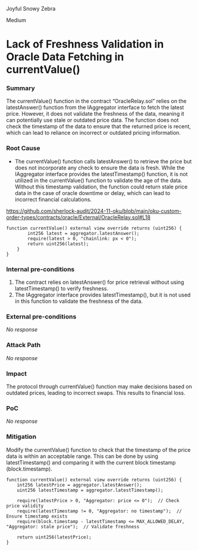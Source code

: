 Joyful Snowy Zebra

Medium

# Lack of Freshness Validation in Oracle Data Fetching in currentValue()

### Summary

The currentValue() function in the contract “OracleRelay.sol” relies on the latestAnswer() function from the IAggregator interface to fetch the latest price. However, it does not validate the freshness of the data, meaning it can potentially use stale or outdated price data. The function does not check the timestamp of the data to ensure that the returned price is recent, which can lead to reliance on incorrect or outdated pricing information.

### Root Cause

- The currentValue() function calls latestAnswer() to retrieve the price but does not incorporate any check to ensure the data is fresh. While the IAggregator interface provides the latestTimestamp() function, it is not utilized in the currentValue() function to validate the age of the data. Without this timestamp validation, the function could return stale price data in the case of oracle downtime or delay, which can lead to incorrect financial calculations.

https://github.com/sherlock-audit/2024-11-oku/blob/main/oku-custom-order-types/contracts/oracle/External/OracleRelay.sol#L18

```solidity
function currentValue() external view override returns (uint256) {
        int256 latest = aggregator.latestAnswer();
        require(latest > 0, "chainlink: px < 0");
        return uint256(latest);
    }
}
```

### Internal pre-conditions

 1. The contract relies on latestAnswer() for price retrieval without using latestTimestamp() to verify freshness.
 2. The IAggregator interface provides latestTimestamp(), but it is not used in this function to validate the freshness of the data.

### External pre-conditions

_No response_

### Attack Path

_No response_

### Impact

The protocol through currentValue() function may make decisions based on outdated prices, leading to incorrect swaps. This results to financial loss.

### PoC

_No response_

### Mitigation

Modify the currentValue() function to check that the timestamp of the price data is within an acceptable range. This can be done by using latestTimestamp() and comparing it with the current block timestamp (block.timestamp).

```solidity
function currentValue() external view override returns (uint256) {
    int256 latestPrice = aggregator.latestAnswer();
    uint256 latestTimestamp = aggregator.latestTimestamp();

    require(latestPrice > 0, "Aggregator: price <= 0");  // Check price validity
    require(latestTimestamp != 0, "Aggregator: no timestamp");  // Ensure timestamp exists
    require(block.timestamp - latestTimestamp <= MAX_ALLOWED_DELAY, "Aggregator: stale price");  // Validate freshness

    return uint256(latestPrice);
}
```